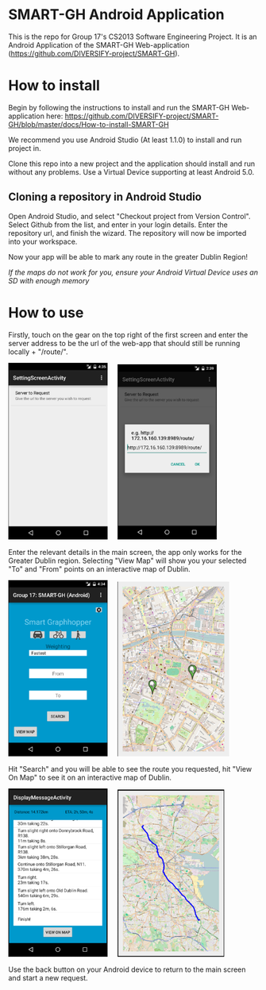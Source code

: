 # SMART-GH Android Application

This is the repo for Group 17's CS2013 Software Engineering Project.
It is an Android Application of the SMART-GH Web-application (https://github.com/DIVERSIFY-project/SMART-GH).

# How to install

Begin by following the instructions to install and run the SMART-GH Web-application here: https://github.com/DIVERSIFY-project/SMART-GH/blob/master/docs/How-to-install-SMART-GH

We recommend you use Android Studio (At least 1.1.0) to install and run project in.

Clone this repo into a new project and the application should install and run without any problems. 
Use a Virtual Device supporting at least Android 5.0.

## Cloning a repository in Android Studio
Open Android Studio, and select "Checkout project from Version Control". Select Github from the list, and enter in your login details. Enter the repository url, and finish the wizard. The repository will now be imported into your workspace.

Now your app will be able to mark any route in the greater Dublin Region!

*If the maps do not work for you, ensure your Android Virtual Device uses an SD with enough memory*

# How to use

Firstly, touch on the gear on the top right of the first screen and enter the server address to be the url of the web-app that should still be running locally + "/route/".

<div>
  <p>
    <img src="/HowToUse/UrlSelectSetting.png" width="200"/>
    &nbsp;&nbsp;&nbsp;
    <img src="/HowToUse/UrlSelectSettingInput.png" width="200"/>
  </p>
</div>

Enter the relevant details in the main screen, the app only works for the Greater Dublin region.
Selecting "View Map" will show you your selected "To" and "From" points on an interactive map of Dublin.

<div>
  <p>
    <img src="/HowToUse/MainScreen.png" width="200"/>
    &nbsp;&nbsp;&nbsp;
    <img src="/HowToUse/MapSelectScreen.png" width="225"/>
  </p>
</div>
Hit "Search" and you will be able to see the route you requested, hit "View On Map" to see it on an interactive map of Dublin.

<div>
  <p>
    <img src="/HowToUse/InfoScreen.png" width="200"/>
    &nbsp;&nbsp;&nbsp;
    <img src="/HowToUse/LongMapRouteScreen.png" width="215"/>
  </p>
</div>

Use the back button on your Android device to return to the main screen and start a new request.

